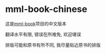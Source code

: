 # mml-book-chinese

这是[mml-book](https://github.com/mml-book/mml-book.github.io)项目的中文版本

翻译水平有限, 错误在所难免, 欢迎堪误

排版可能和原书有所不同, 我尽量贴近原书的排版
